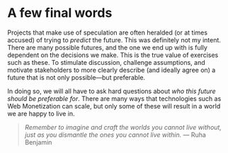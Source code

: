 # A few final words

Projects that make use of speculation are often heralded (or at times accused) of trying to _predict_ the future. This was definitely not my intent. There are many possible futures, and the one we end up with is fully dependent on the decisions we make. This is the true value of exercises such as these. To stimulate discussion, challenge assumptions, and motivate stakeholders to more clearly describe (and ideally agree on) a future that is not only possible—but preferable. 

In doing so, we will all have to ask hard questions about _who this future should be preferable for_. There are many ways that technologies such as Web Monetization can scale, but only some of these will result in a world we are happy to live in. 


> _Remember to imagine and craft the worlds you cannot live without, just as you dismantle the ones you cannot live within._ — Ruha Benjamin

